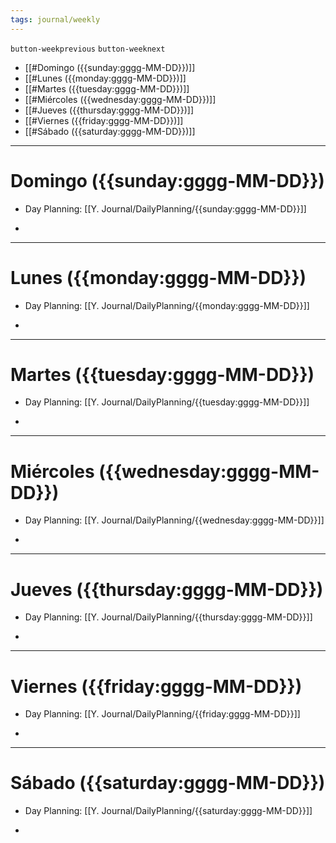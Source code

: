 ```yaml
---
tags: journal/weekly
---
```


`button-weekprevious` `button-weeknext`

* [[#Domingo ({{sunday:gggg-MM-DD}})]]
* [[#Lunes ({{monday:gggg-MM-DD}})]]
* [[#Martes ({{tuesday:gggg-MM-DD}})]]
* [[#Miércoles ({{wednesday:gggg-MM-DD}})]]
* [[#Jueves ({{thursday:gggg-MM-DD}})]]
* [[#Viernes ({{friday:gggg-MM-DD}})]]
* [[#Sábado ({{saturday:gggg-MM-DD}})]]

-----
# Domingo ({{sunday:gggg-MM-DD}})
* Day Planning:  [[Y. Journal/DailyPlanning/{{sunday:gggg-MM-DD}}]]

* 

-----
# Lunes ({{monday:gggg-MM-DD}})
* Day Planning:  [[Y. Journal/DailyPlanning/{{monday:gggg-MM-DD}}]]

* 

-----
# Martes ({{tuesday:gggg-MM-DD}})
* Day Planning:  [[Y. Journal/DailyPlanning/{{tuesday:gggg-MM-DD}}]]

* 

-----
# Miércoles ({{wednesday:gggg-MM-DD}})
* Day Planning:  [[Y. Journal/DailyPlanning/{{wednesday:gggg-MM-DD}}]]

* 

-----
# Jueves ({{thursday:gggg-MM-DD}})
* Day Planning:  [[Y. Journal/DailyPlanning/{{thursday:gggg-MM-DD}}]]

* 

-----
# Viernes ({{friday:gggg-MM-DD}})
* Day Planning:  [[Y. Journal/DailyPlanning/{{friday:gggg-MM-DD}}]]

* 

-----
# Sábado ({{saturday:gggg-MM-DD}})
* Day Planning:  [[Y. Journal/DailyPlanning/{{saturday:gggg-MM-DD}}]]

* 
